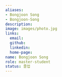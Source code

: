 ```yaml
---
aliases:
- Bongjoon Song
- Bongjoon-Song
description: 
image: images/photo.jpg
links:
  email: 
  github: 
  linkedin: 
  home-page: 
name: Bongjoon Song
role: master-student
status: 졸업
---
```

